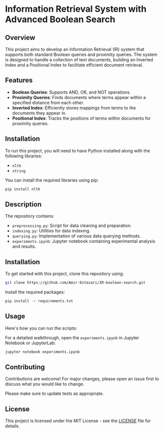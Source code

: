 
# Information Retrieval System with Advanced Boolean Search

## Overview
This project aims to develop an Information Retrieval (IR) system that supports both standard Boolean queries and proximity queries. The system is designed to handle a collection of text documents, building an Inverted Index and a Positional Index to facilitate efficient document retrieval.

## Features
- **Boolean Queries**: Supports AND, OR, and NOT operations.
- **Proximity Queries**: Finds documents where terms appear within a specified distance from each other.
- **Inverted Index**: Efficiently stores mappings from terms to the documents they appear in.
- **Positional Index**: Tracks the positions of terms within documents for proximity queries.

## Installation
To run this project, you will need to have Python installed along with the following libraries:
- `nltk`
- `string`

You can install the required libraries using pip:
```bash
pip install nltk
```

## Description

The repository contains:
- `preprocessing.py`: Script for data cleaning and preparation.
- `indexing.py`: Utilities for data indexing.
- `querying.py`: Implementation of various data querying methods.
- `experiments.ipynb`: Jupyter notebook containing experimental analysis and results.

## Installation

To get started with this project, clone this repository using:
```bash
git clone https://github.com/Amir-Entezari/IR-boolean-search.git
```
Install the required packages:
```bash
pip install -r requirements.txt
```

## Usage

Here's how you can run the scripts:

For a detailed walkthrough, open the `experiments.ipynb` in Jupyter Notebook or JupyterLab:
```bash
jupyter notebook experiments.ipynb
```

## Contributing

Contributions are welcome! For major changes, please open an issue first to discuss what you would like to change.

Please make sure to update tests as appropriate.

## License

This project is licensed under the MIT License - see the [LICENSE](LICENSE) file for details.
